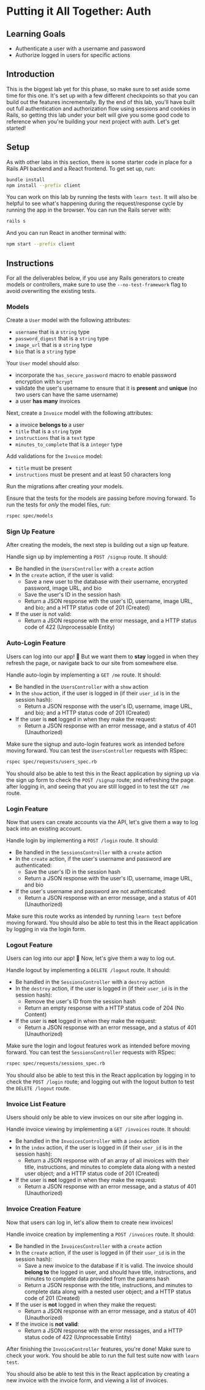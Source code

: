 # Putting it All Together: Auth

## Learning Goals

- Authenticate a user with a username and password
- Authorize logged in users for specific actions

## Introduction

This is the biggest lab yet for this phase, so make sure to set aside some time
for this one. It's set up with a few different checkpoints so that you can build
out the features incrementally. By the end of this lab, you'll have built out
full authentication and authorization flow using sessions and cookies in Rails,
so getting this lab under your belt will give you some good code to reference
when you're building your next project with auth. Let's get started!

## Setup

As with other labs in this section, there is some starter code in place for a
Rails API backend and a React frontend. To get set up, run:

```sh
bundle install
npm install --prefix client
```

You can work on this lab by running the tests with `learn test`. It will also be
helpful to see what's happening during the request/response cycle by running the
app in the browser. You can run the Rails server with:

```sh
rails s
```

And you can run React in another terminal with:

```sh
npm start --prefix client
```

## Instructions

For all the deliverables below, if you use any Rails generators to create models
or controllers, make sure to use the `--no-test-framework` flag to avoid
overwriting the existing tests.

### Models

Create a `User` model with the following attributes:

- `username` that is a `string` type
- `password_digest` that is a `string` type
- `image_url` that is a `string` type
- `bio` that is a `string` type

Your `User` model should also:

- incorporate the `has_secure_password` macro to enable password encryption with `bcrypt`
- validate the user's username to ensure that it is **present** and **unique**
  (no two users can have the same username)
- a user **has many** invoices

Next, create a `Invoice` model with the following attributes:

- a invoice **belongs to** a user
- `title` that is a `string` type
- `instructions` that is a `text` type
- `minutes_to_complete` that is a `integer` type

Add validations for the `Invoice` model:

- `title` must be present
- `instructions` must be present and at least 50 characters long

Run the migrations after creating your models.

Ensure that the tests for the models are passing before moving forward. To run the
tests for _only_ the model files, run:

```sh
rspec spec/models
```

### Sign Up Feature

After creating the models, the next step is building out a sign up feature.

Handle sign up by implementing a `POST /signup` route. It should:

- Be handled in the `UsersController` with a `create` action
- In the `create` action, if the user is valid:
  - Save a new user to the database with their username, encrypted password, image URL, and bio
  - Save the user's ID in the session hash
  - Return a JSON response with the user's ID, username, image URL, and bio; and a HTTP status code of 201 (Created)
- If the user is not valid:
  - Return a JSON response with the error message, and a HTTP status code of 422 (Unprocessable Entity)

### Auto-Login Feature

Users can log into our app! 🎉 But we want them to **stay** logged in when they
refresh the page, or navigate back to our site from somewhere else.

Handle auto-login by implementing a `GET /me` route. It should:

- Be handled in the `UsersController` with a `show` action
- In the `show` action, if the user is logged in (if their `user_id` is in the session hash):
  - Return a JSON response with the user's ID, username, image URL, and bio; and a HTTP status code of 201 (Created)
- If the user is **not** logged in when they make the request:
  - Return a JSON response with an error message, and a status of 401 (Unauthorized)

Make sure the signup and auto-login features work as intended before moving
forward. You can test the `UsersController` requests with RSpec:

```sh
rspec spec/requests/users_spec.rb
```

You should also be able to test this in the React application by signing up via
the sign up form to check the `POST /signup` route; and refreshing the page
after logging in, and seeing that you are still logged in to test the `GET /me`
route.

### Login Feature

Now that users can create accounts via the API, let's give them a way to log
back into an existing account.

Handle login by implementing a `POST /login` route. It should:

- Be handled in the `SessionsController` with a `create` action
- In the `create` action, if the user's username and password are authenticated:
  - Save the user's ID in the session hash
  - Return a JSON response with the user's ID, username, image URL, and bio
- If the user's username and password are not authenticated:
  - Return a JSON response with an error message, and a status of 401 (Unauthorized)

Make sure this route works as intended by running `learn test` before moving
forward. You should also be able to test this in the React application by
logging in via the login form.

### Logout Feature

Users can log into our app! 🎉 Now, let's give them a way to log out.

Handle logout by implementing a `DELETE /logout` route. It should:

- Be handled in the `SessionsController` with a `destroy` action
- In the `destroy` action, if the user is logged in (if their `user_id` is in the session hash):
  - Remove the user's ID from the session hash
  - Return an empty response with a HTTP status code of 204 (No Content)
- If the user is **not** logged in when they make the request:
  - Return a JSON response with an error message, and a status of 401 (Unauthorized)

Make sure the login and logout features work as intended before moving
forward. You can test the `SessionsController` requests with RSpec:

```sh
rspec spec/requests/sessions_spec.rb
```

You should also be able to test this in the React application by logging in to
check the `POST /login` route; and logging out with the logout button to test
the `DELETE /logout` route.

### Invoice List Feature

Users should only be able to view invoices on our site after logging in.

Handle invoice viewing by implementing a `GET /invoices` route. It should:

- Be handled in the `InvoicesController` with a `index` action
- In the `index` action, if the user is logged in (if their `user_id` is in the session hash):
  - Return a JSON response with of an array of all invoices with their title,
    instructions, and minutes to complete data along with a nested user object;
    and a HTTP status code of 201 (Created)
- If the user is **not** logged in when they make the request:
  - Return a JSON response with an error message, and a status of 401 (Unauthorized)

### Invoice Creation Feature

Now that users can log in, let's allow them to create new invoices!

Handle invoice creation by implementing a `POST /invoices` route. It should:

- Be handled in the `InvoicesController` with a `create` action
- In the `create` action, if the user is logged in (if their `user_id` is in the session hash):
  - Save a new invoice to the database if it is valid. The invoice should **belong
    to** the logged in user, and should have title, instructions, and minutes to
    complete data provided from the params hash
  - Return a JSON response with the title, instructions, and minutes to complete
    data along with a nested user object; and a HTTP status code of 201 (Created)
- If the user is **not** logged in when they make the request:
  - Return a JSON response with an error message, and a status of 401 (Unauthorized)
- If the invoice is **not valid**:
  - Return a JSON response with the error messages, and a HTTP status code of
    422 (Unprocessable Entity)

After finishing the `InvoiceController` features, you're done! Make sure to check
your work. You should be able to run the full test suite now with `learn test`.

You should also be able to test this in the React application by creating a new
invoice with the invoice form, and viewing a list of invoices.
